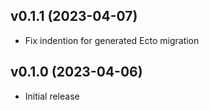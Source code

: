 ## v0.1.1 (2023-04-07)

- Fix indention for generated Ecto migration

## v0.1.0 (2023-04-06)

- Initial release
